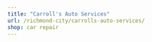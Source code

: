 ```yaml
---
title: "Carroll's Auto Services"
url: /richmond-city/carrolls-auto-services/
shop: car repair
---
```

